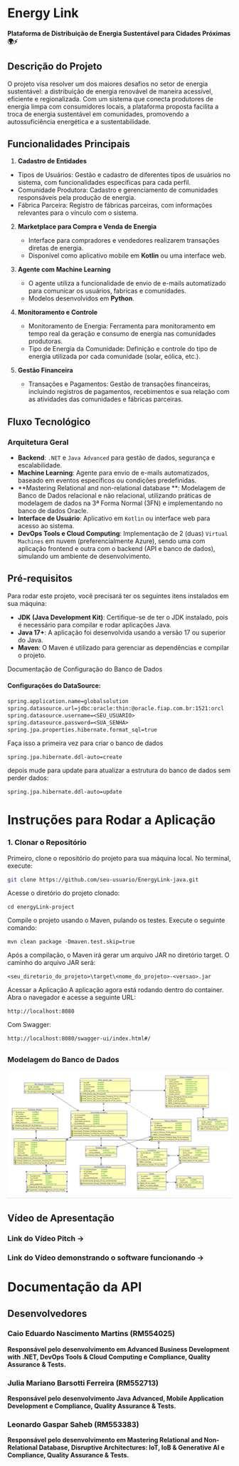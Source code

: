 # Energy Link
#### Plataforma de Distribuição de Energia Sustentável para Cidades Próximas 🌍⚡

## Descrição do Projeto
O projeto visa resolver um dos maiores desafios no setor de energia sustentável: a distribuição de energia renovável de maneira acessível, eficiente e regionalizada. Com um sistema que conecta produtores de energia limpa com consumidores locais, a plataforma proposta facilita a troca de energia sustentável em comunidades, promovendo a autossuficiência energética e a sustentabilidade.


  ##

  
## Funcionalidades Principais
1. **Cadastro de Entidades**  
  - Tipos de Usuários: Gestão e cadastro de diferentes tipos de usuários no sistema, com funcionalidades específicas para cada perfil.
  - Comunidade Produtora: Cadastro e gerenciamento de comunidades responsáveis pela produção de energia.
  - Fábrica Parceira: Registro de fábricas parceiras, com informações relevantes para o vínculo com o sistema.

2. **Marketplace para Compra e Venda de Energia**  
   - Interface para compradores e vendedores realizarem transações diretas de energia.  
   - Disponível como aplicativo mobile em **Kotlin** ou uma interface web.

3. **Agente com Machine Learning**  
   - O agente utiliza a funcionalidade de envio de e-mails automatizado para comunicar os usuários, fabricas e comunidades.
   - Modelos desenvolvidos em **Python**.

4. **Monitoramento e Controle**
    - Monitoramento de Energia: Ferramenta para monitoramento em tempo real da geração e consumo de energia nas comunidades produtoras.
    - Tipo de Energia da Comunidade: Definição e controle do tipo de energia utilizada por cada comunidade (solar, eólica, etc.).
  
5. **Gestão Financeira**
    - Transações e Pagamentos: Gestão de transações financeiras, incluindo registros de pagamentos, recebimentos e sua relação com as atividades das comunidades e fábricas parceiras.

## 


## Fluxo Tecnológico

### Arquitetura Geral
- **Backend**: `.NET` e `Java Advanced` para gestão de dados, segurança e escalabilidade.  
- **Machine Learning**: Agente para envio de e-mails automatizados, baseado em eventos específicos ou condições predefinidas.  
- **Mastering Relational and non-relational database **:  Modelagem de Banco de Dados relacional e não relacional, utilizando práticas de modelagem de dados na 3ª Forma Normal (3FN) e implementando no banco de dados Oracle. 
- **Interface de Usuário**: Aplicativo em `Kotlin` ou interface web para acesso ao sistema.
- **DevOps Tools e Cloud Computing**: Implementação de 2 (duas) `Virtual Machines` em nuvem (preferencialmente Azure), sendo uma com aplicação frontend e outra com o backend (API e banco de dados), simulando um ambiente de desenvolvimento.

## Pré-requisitos
Para rodar este projeto, você precisará ter os seguintes itens instalados em sua máquina:

- **JDK (Java Development Kit)**: Certifique-se de ter o JDK instalado, pois é necessário para compilar e rodar aplicações Java.
- **Java 17+**: A aplicação foi desenvolvida usando a versão 17 ou superior do Java.
- **Maven**: O Maven é utilizado para gerenciar as dependências e compilar o projeto.

Documentação de Configuração do Banco de Dados
#### Configurações do DataSource:
```
spring.application.name=globalsolution
spring.datasource.url=jdbc:oracle:thin:@oracle.fiap.com.br:1521:orcl
spring.datasource.username=<SEU_USUARIO>
spring.datasource.password=<SUA_SENHA>
spring.jpa.properties.hibernate.format_sql=true
```
Faça isso a primeira vez para criar o banco de dados
```
spring.jpa.hibernate.ddl-auto=create
```

depois mude para update para atualizar a estrutura do banco de dados sem perder dados:
```
spring.jpa.hibernate.ddl-auto=update
```

  ##
  
# Instruções para Rodar a Aplicação

### 1. Clonar o Repositório
Primeiro, clone o repositório do projeto para sua máquina local. No terminal, execute:

```bash
git clone https://github.com/seu-usuario/EnergyLink-java.git
```

Acesse o diretório do projeto clonado:
```
cd energyLink-project
```
Compile o projeto usando o Maven, pulando os testes. Execute o seguinte comando:
```
mvn clean package -Dmaven.test.skip=true
```
Após a compilação, o Maven irá gerar um arquivo JAR no diretório target. O caminho do arquivo JAR será:
```
<seu_diretorio_do_projeto>\target\<nome_do_projeto>-<versao>.jar
```
Acessar a Aplicação
A aplicação agora está rodando dentro do container. Abra o navegador e acesse a seguinte URL:
```
http://localhost:8080
```
Com Swagger:
```
http://localhost:8080/swagger-ui/index.html#/
```

  ##
  
##

### Modelagem do Banco de Dados
![Diagrama de Entidade e Relacionamento (DER)](https://github.com/jumarianobf/EnergyLink-java/blob/main/imagens/Relacionamento.png)


## Vídeo de Apresentação

### Link do Vídeo Pitch -> 
### Link do Vídeo demonstrando o software funcionando -> 
  
  ##

# Documentação da API



## Desenvolvedores

### Caio Eduardo Nascimento Martins (RM554025)
**Responsável pelo desenvolvimento em Advanced Business Development with .NET, DevOps Tools & Cloud Computing e Compliance, Quality Assurance & Tests.**

### Julia Mariano Barsotti Ferreira (RM552713)  
**Responsável pelo desenvolvimento Java Advanced, Mobile Application Development e Compliance, Quality Assurance & Tests.**

### Leonardo Gaspar Saheb (RM553383)  
**Responsável pelo desenvolvimento em Mastering Relational and Non-Relational Database, Disruptive Architectures: IoT, IoB & Generative AI e Compliance, Quality Assurance & Tests.**
